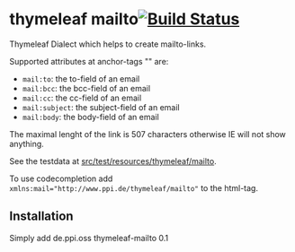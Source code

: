 # thymeleaf mailto[![Build Status](https://travis-ci.org/ppi-ag/thymeleaf-mailto.svg?branch=master)](https://travis-ci.org/ppi-ag/thymeleaf-mailto)

Thymeleaf Dialect which helps to create mailto-links.

Supported attributes at anchor-tags "<a>" are:

- `mail:to`: the to-field of an email
- `mail:bcc`: the bcc-field of an email
- `mail:cc`: the cc-field of an email
- `mail:subject`: the subject-field of an email
- `mail:body`: the body-field of an email

The maximal lenght of the link is 507 characters otherwise IE will not show anything.

See the testdata at [src/test/resources/thymeleaf/mailto](https://github.com/ppi-ag/thymeleaf-mailto/tree/master/src/test/resources/thymeleaf/mail).

To use codecompletion add `xmlns:mail="http://www.ppi.de/thymeleaf/mailto"` to the html-tag.

## Installation
Simply add
    <dependency>
        <groupId>de.ppi.oss</groupId>
        <artifactId>thymeleaf-mailto</artifactId>
        <version>0.1</version>
    </dependency>
